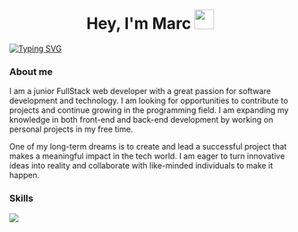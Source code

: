 <h1 align="center"><b>Hey, I'm Marc </b><img src="https://i.giphy.com/media/v1.Y2lkPTc5MGI3NjExeGRmeTZpbXU0NGE1NXlqcThpNWZkd2wyaDlyejFrN3N5MXR4bWM0ZCZlcD12MV9pbnRlcm5hbF9naWZfYnlfaWQmY3Q9cw/olqfXPLBBD7NbBwYuM/giphy.gif" width="35"></h1>

<a href="https://git.io/typing-svg"><img src="https://readme-typing-svg.demolab.com?font=Fira+Code&pause=1000&width=435&lines=Full+Stack+Developer" alt="Typing SVG" /></a>

### About me
I am a junior FullStack web developer with a great passion for software development and technology. I am looking for opportunities to contribute to projects and continue growing in the programming field. I am expanding my knowledge in both front-end and back-end development by working on personal projects in my free time.

One of my long-term dreams is to create and lead a successful project that makes a meaningful impact in the tech world. I am eager to turn innovative ideas into reality and collaborate with like-minded individuals to make it happen.

### Skills
<a href="https://skillicons.dev">
    <img src="https://skillicons.dev/icons?i=html,css,javascript" />
</a>
